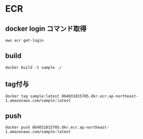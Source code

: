 # ECR

## docker login コマンド取得

```
aws ecr get-login
```

## build

```
docker build -t sample ./
```

## tag付与

```
docker tag sample:latest 864031815705.dkr.ecr.ap-northeast-1.amazonaws.com/sample:latest
```

## push

```
docker push 864031815705.dkr.ecr.ap-northeast-1.amazonaws.com/sample:latest
```
